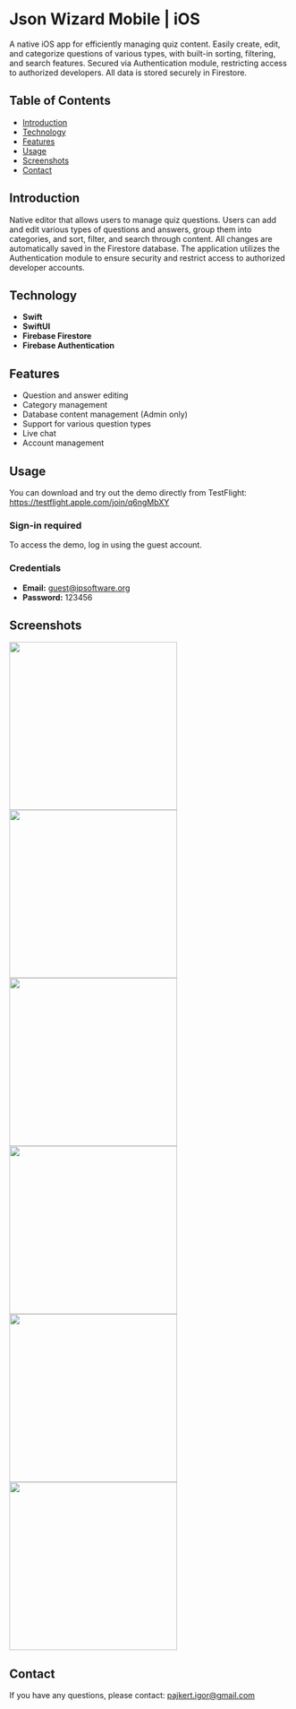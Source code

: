 # Json Wizard Mobile | iOS

A native iOS app for efficiently managing quiz content. Easily create, edit, and categorize questions of various types, with built-in sorting, filtering, and search features. Secured via Authentication module, restricting access to authorized developers. All data is stored securely in Firestore.

## Table of Contents

- [Introduction](#introduction)
- [Technology](#technology)
- [Features](#features)
- [Usage](#usage)
- [Screenshots](#screenshots)
- [Contact](#contact)

## Introduction

Native editor that allows users to manage quiz questions. Users can add and edit various types of questions and answers, group them into categories, and sort, filter, and search through content. All changes are automatically saved in the Firestore database. The application utilizes the Authentication module to ensure security and restrict access to authorized developer accounts.

## Technology

- **Swift**
- **SwiftUI**
- **Firebase Firestore**
- **Firebase Authentication**

## Features

- Question and answer editing
- Category management
- Database content management (Admin only)
- Support for various question types
- Live chat
- Account management

## Usage

You can download and try out the demo directly from TestFlight: https://testflight.apple.com/join/q6ngMbXY

### Sign-in required
To access the demo, log in using the guest account.

### Credentials
- **Email:** guest@ipsoftware.org
- **Password:** 123456

## Screenshots

<img src="https://github.com/user-attachments/assets/51222a0d-e1c3-4086-a183-4f0923970217" width="300">
<img src="https://github.com/user-attachments/assets/c889132f-6c85-45dd-8193-db3d0d932ea2" width="300">
<img src="https://github.com/user-attachments/assets/6e0ec10e-c539-44ab-868b-6a0368c0107d" width="300">
<img src="https://github.com/user-attachments/assets/65bc20b9-a5fe-4335-96bd-47a366f14e45" width="300">
<img src="https://github.com/user-attachments/assets/7ff018db-4785-448a-bd8b-ec993eebbbaf" width="300">
<img src="https://github.com/user-attachments/assets/52f02be0-ffc5-4c41-967a-9b8545823b2d" width="300">

## Contact

If you have any questions, please contact: pajkert.igor@gmail.com
